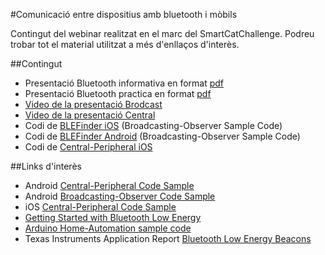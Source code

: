 #Comunicació entre dispositius amb bluetooth i mòbils

Contingut del webinar realitzat en el marc del SmartCatChallenge. Podreu trobar tot el material utilitzat a més d'enllaços d'interès.

##Contingut
- Presentació Bluetooth informativa en format [pdf](./SmartCat-Bluetooth.pdf)
- Presentació Bluetooth practica en format [pdf](./SmartCat-BluetoothTecnico.pdf)
- [Video de la presentació Brodcast](./videos/IMG_0816.m4v)
- [Video de la presentació Central](./videos/IMG_1371)
- Codi de [BLEFinder iOS](./code/iOS-BLEFinder-BroadcastObserver) (Broadcasting-Observer Sample Code)
- Codi de [BLEFinder Android](./code/Android-BluetoothLEAdverstising) (Broadcasting-Observer Sample Code)
- Codi de [Central-Peripheral iOS](./code/iOS-CentralPeripheralDemo)

##Links d'interès

- Android [Central-Peripheral Code Sample](https://developer.android.com/samples/BluetoothLeGatt/index.html)
- Android [Broadcasting-Observer Code Sample](https://developer.android.com/samples/BluetoothAdvertisements/index.html)
- iOS [Central-Peripheral Code Sample](https://developer.apple.com/library/ios/samplecode/BTLE_Transfer/Introduction/Intro.html)
- [Getting Started with Bluetooth Low Energy](https://www.safaribooksonline.com/library/view/getting-started-with/9781491900550/ch01.html)
- [Arduino Home-Automation sample code](http://www.instructables.com/id/Arduino-Home-Automation-Bluetooth/)
- Texas Instruments Application Report [Bluetooth Low Energy Beacons](http://www.ti.com/lit/an/swra475/swra475.pdf)
